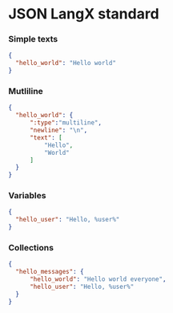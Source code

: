 # JSON LangX standard


### Simple texts
```json
{
  "hello_world": "Hello world"
}
```

### Mutliline
```json
{
  "hello_world": {
      ":type":"multiline",
      "newline": "\n",
      "text": [
          "Hello",
          "World"
      ]
  }
}
```


### Variables
```json
{
  "hello_user": "Hello, %user%"
}
```


### Collections
```json
{
  "hello_messages": {
      "hello_world": "Hello world everyone",
      "hello_user": "Hello, %user%"
  }
}
```
